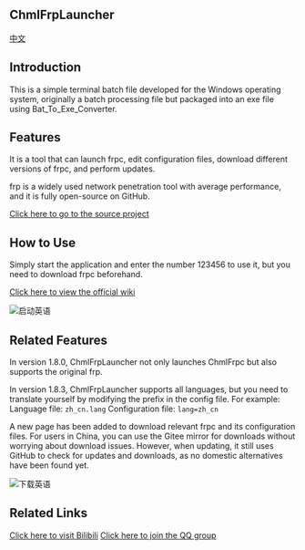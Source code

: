 ## ChmlFrpLauncher                
<a href="https://github.com/Qianyiaz/ChmlFrpLauncher/blob/main/README.md">中文</a>
## Introduction

This is a simple terminal batch file developed for the Windows operating system, originally a batch processing file but packaged into an exe file using Bat_To_Exe_Converter.

## Features
      
It is a tool that can launch frpc, edit configuration files, download different versions of frpc, and perform updates. 

frp is a widely used network penetration tool with average performance, and it is fully open-source on GitHub.

<a href="https://github.com/fatedier/frp">Click here to go to the source project</a>

## How to Use
      
Simply start the application and enter the number 123456 to use it, but you need to download frpc beforehand.

<a href="https://github.com/Qianyiaz/ChmlFrpLauncher/wiki">Click here to view the official wiki</a>

![启动英语](https://github.com/user-attachments/assets/73963fe4-b6cd-49f6-b3af-21a1135f6665)

## Related Features
      
In version 1.8.0, ChmlFrpLauncher not only launches ChmlFrpc but also supports the original frp. 

In version 1.8.3, ChmlFrpLauncher supports all languages, but you need to translate yourself by modifying the prefix in the config file.
For example: Language file: `zh_cn.lang`       Configuration file: `lang=zh_cn`

A new page has been added to download relevant frpc and its configuration files. For users in China, you can use the Gitee mirror for downloads without worrying about download issues. However, when updating, it still uses GitHub to check for updates and downloads, as no domestic alternatives have been found yet.

![下载英语](https://github.com/user-attachments/assets/0d4acb30-7cc1-411a-8dc9-039d1e6cb2d4)

## Related Links
      
<a href="https://space.bilibili.com/1582404131">Click here to visit Bilibili</a>
<a href="https://qm.qq.com/q/thFfQ0fFm2">Click here to join the QQ group</a>
